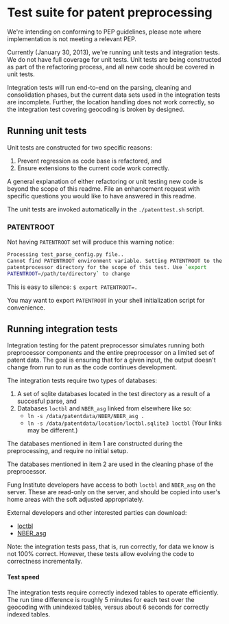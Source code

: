 # Test suite for patent preprocessing

We're intending on conforming to PEP guidelines,
please note where implementation is not meeting
a relevant PEP.

Currently (January 30, 2013), we're running unit tests and integration
tests. We do not have full coverage for unit tests. Unit tests are being
constructed as part of the refactoring process, and all new code should
be covered in unit tests.

Integration tests will run end-to-end on the parsing, cleaning and consolidation
phases, but the current data sets used in the integration tests are
incomplete. Further, the location handling does not work correctly, so
the integration test covering geocoding is broken by designed.

## Running unit tests

Unit tests are constructed for two specific reasons:

1. Prevent regression as code base is refactored, and
2. Ensure extensions to the current code work correctly.

A general explanation of either refactoring or unit testing new code is
beyond the scope of this readme. File an enhancement request with
specific questions you would like to have answered in this readme.

The unit tests are invoked automatically in the `./patenttest.sh`
script.


### PATENTROOT

Not having `PATENTROOT` set will produce this warning notice:

```sh
Processing test_parse_config.py file..
Cannot find PATENTROOT environment variable. Setting PATENTROOT to the
patentprocessor directory for the scope of this test. Use `export
PATENTROOT=/path/to/directory` to change
```

This is easy to silence: `$ export PATENTROOT=.`

You may want to export `PATENTROOT` in your shell initialization script
for convenience.


## Running integration tests

Integration testing for the patent preprocessor simulates running both
preprocessor components and the entire preprocessor on a limited set of
patent data. The goal is ensuring that for a given input, the output
doesn't change from run to run as the code continues development.

The integration tests require two types of databases:

1. A set of sqlite databases located in the test directory as a result
   of a succesful parse, and
2. Databases `loctbl` and `NBER_asg` linked from elsewhere like so:
    * `ln -s /data/patentdata/NBER/NBER_asg .`
    * `ln -s /data/patentdata/location/loctbl.sqlite3 loctbl`
   (Your links may be different.)

The databases mentioned in item 1 are constructed during the
preprocessing, and require no initial setup.

The databases mentioned in item 2 are used in the cleaning phase of the
preprocessor. 

Fung Institute developers have access to both `loctbl` and `NBER_asg` on
the server. These are read-only on the server, and should be copied into
user's home areas with the soft adjusted appropriately.

External developers and other interested parties can download:

* [loctbl](https://s3-us-west-1.amazonaws.com/fidownloads/loctbl.sqlite3)
* [NBER_asg](https://s3-us-west-1.amazonaws.com/fidownloads/NBER_asg)

Note: the integration tests pass, that is, run correctly, for data we
know is not 100% correct. However, these tests allow evolving the code
to correctness incrementally.



#### Test speed

The integration tests require correctly indexed tables to operate
efficiently. The run time difference is roughly 5 minutes for each test
over the geocoding with unindexed tables, versus about 6 seconds for
correctly indexed tables.
